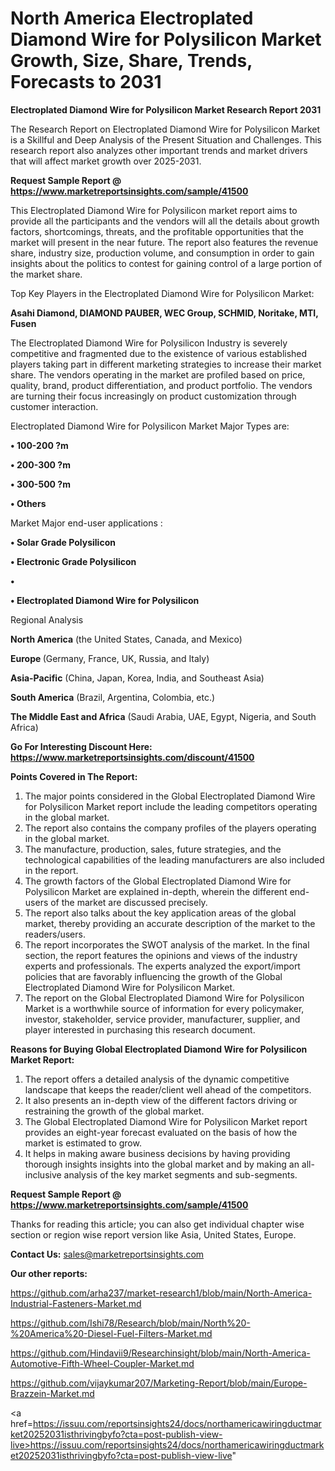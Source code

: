 # North America Electroplated Diamond Wire for Polysilicon Market Growth, Size, Share, Trends, Forecasts to 2031

<strong>Electroplated Diamond Wire for Polysilicon Market Research Report 2031</strong>

The Research Report on Electroplated Diamond Wire for Polysilicon Market is a Skillful and Deep Analysis of the Present Situation and Challenges. This research report also analyzes other important trends and market drivers that will affect market growth over 2025-2031.

<strong>Request Sample Report @ <a href=https://www.marketreportsinsights.com/sample/41500>https://www.marketreportsinsights.com/sample/41500</a></strong>

This Electroplated Diamond Wire for Polysilicon market report aims to provide all the participants and the vendors will all the details about growth factors, shortcomings, threats, and the profitable opportunities that the market will present in the near future. The report also features the revenue share, industry size, production volume, and consumption in order to gain insights about the politics to contest for gaining control of a large portion of the market share.

Top Key Players in the Electroplated Diamond Wire for Polysilicon Market:

<strong>Asahi Diamond, DIAMOND PAUBER, WEC Group, SCHMID, Noritake, MTI, Fusen</strong>

The Electroplated Diamond Wire for Polysilicon Industry is severely competitive and fragmented due to the existence of various established players taking part in different marketing strategies to increase their market share. The vendors operating in the market are profiled based on price, quality, brand, product differentiation, and product portfolio. The vendors are turning their focus increasingly on product customization through customer interaction.

Electroplated Diamond Wire for Polysilicon Market Major Types are:

<strong>•  100-200 ?m

•  200-300 ?m

•  300-500 ?m

•  Others</strong>

Market Major end-user applications :

<strong>•  Solar Grade Polysilicon

•  Electronic Grade Polysilicon

•  

•  Electroplated Diamond Wire for Polysilicon</strong>

Regional Analysis

</u><strong><b>North America</b></strong> (the United States, Canada, and Mexico)

<strong><b>Europe </b></strong>(Germany, France, UK, Russia, and Italy)

<strong><b>Asia-Pacific</b></strong> (China, Japan, Korea, India, and Southeast Asia)

<strong><b>South America</b></strong> (Brazil, Argentina, Colombia, etc.)

<strong><b>The Middle East and Africa</b></strong> (Saudi Arabia, UAE, Egypt, Nigeria, and South Africa)

<strong>Go For Interesting Discount Here: <a href=https://www.marketreportsinsights.com/discount/41500>https://www.marketreportsinsights.com/discount/41500</a></strong>

<strong>Points Covered in The Report:</strong>
<ol>
  <li>The major points considered in the Global Electroplated Diamond Wire for Polysilicon Market report include the leading competitors operating in the global market.</li>
  <li>The report also contains the company profiles of the players operating in the global market.</li>
  <li>The manufacture, production, sales, future strategies, and the technological capabilities of the leading manufacturers are also included in the report.</li>
  <li>The growth factors of the Global Electroplated Diamond Wire for Polysilicon Market are explained in-depth, wherein the different end-users of the market are discussed precisely.</li>
  <li>The report also talks about the key application areas of the global market, thereby providing an accurate description of the market to the readers/users.</li>
  <li>The report incorporates the SWOT analysis of the market. In the final section, the report features the opinions and views of the industry experts and professionals. The experts analyzed the export/import policies that are favorably influencing the growth of the Global Electroplated Diamond Wire for Polysilicon Market.</li>
  <li>The report on the Global Electroplated Diamond Wire for Polysilicon Market is a worthwhile source of information for every policymaker, investor, stakeholder, service provider, manufacturer, supplier, and player interested in purchasing this research document.</li>
</ol>
<strong>Reasons for Buying Global Electroplated Diamond Wire for Polysilicon Market Report:</strong>

<ol>
  <li>The report offers a detailed analysis of the dynamic competitive landscape that keeps the reader/client well ahead of the competitors.</li>
  <li>It also presents an in-depth view of the different factors driving or restraining the growth of the global market.</li>
  <li>The Global Electroplated Diamond Wire for Polysilicon Market report provides an eight-year forecast evaluated on the basis of how the market is estimated to grow.</li>
  <li>It helps in making aware business decisions by having providing thorough insights insights into the global market and by making an all-inclusive analysis of the key market segments and sub-segments.</li>
</ol>
<strong>Request Sample Report @ <a href=https://www.marketreportsinsights.com/sample/41500>https://www.marketreportsinsights.com/sample/41500</a></strong>


Thanks for reading this article; you can also get individual chapter wise section or region wise report version like Asia, United States, Europe.

<strong>Contact Us:</strong>
sales@marketreportsinsights.com

<strong>Our other reports:</strong>

<a href=https://github.com/arha237/market-research1/blob/main/North-America-Industrial-Fasteners-Market.md>https://github.com/arha237/market-research1/blob/main/North-America-Industrial-Fasteners-Market.md</a>

<a href=https://github.com/Ishi78/Research/blob/main/North%20-%20America%20-Diesel-Fuel-Filters-Market.md>https://github.com/Ishi78/Research/blob/main/North%20-%20America%20-Diesel-Fuel-Filters-Market.md</a>

<a href=https://github.com/Hindavii9/Researchinsight/blob/main/North-America-Automotive-Fifth-Wheel-Coupler-Market.md>https://github.com/Hindavii9/Researchinsight/blob/main/North-America-Automotive-Fifth-Wheel-Coupler-Market.md</a>

<a href=https://github.com/vijaykumar207/Marketing-Report/blob/main/Europe-Brazzein-Market.md>https://github.com/vijaykumar207/Marketing-Report/blob/main/Europe-Brazzein-Market.md</a>

<a href=https://issuu.com/reportsinsights24/docs/northamericawiringductmarket20252031isthrivingbyfo?cta=post-publish-view-live>https://issuu.com/reportsinsights24/docs/northamericawiringductmarket20252031isthrivingbyfo?cta=post-publish-view-live</a>"
